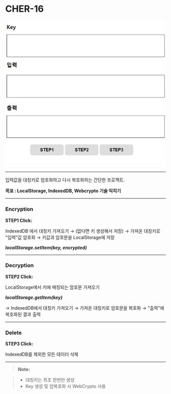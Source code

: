 # CHER-16

![](cher-16.PNG)

----------

입력값을 대칭키로 암호화하고 다시 복호화하는 간단한 프로젝트.

**목표 : LocalStorage, IndexedDB, Webcrypto 기술 익히기**

----------

### Encryption

**STEP1 Click:**

IndexedDB 에서 대칭키 가져오기 → (없다면 키 생성해서 저장) → 가져온 대칭키로 "입력"값 암호화 → 키값과 암호문을 LocalStorage에 저장

***localStorage.setItem(key, encrypted)***

-------------

### Decryption

**STEP2 Click:**

LocalStorage에서 키에 매칭되는 암호문 가져오기

***localStorage.getItem(key)***

→ IndexedDB에서 대칭키 가져오기 → 가져온 대칭키로 암호문을 복호화 → "출력"에 복호화된 결과 출력

-------------

### Delete

**STEP3 Click:**

IndexedDB를 제외한 모든 데이터 삭제

-------------

> **Note:**

> - 대칭키는 최초 한번만 생성
> - Key 생성 및 암복호화 시 WebCrypto 사용
